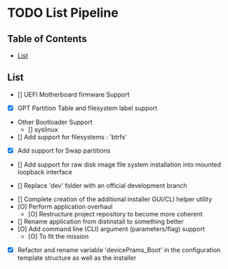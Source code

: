 # TODO List Pipeline

## Table of Contents
- [List](#list)

## List
+ [] UEFI Motherboard firmware Support
+ [X] GPT Partition Table and filesystem label support
- Other Bootloader Support
    + [] syslinux
- [] Add support for filesystems : 'btrfs'
- [X] Add support for Swap partitions
- [] Add support for raw disk image file system installation into mounted loopback interface
+ [] Replace 'dev' folder with an official development branch
- [] Complete creation of the additional installer GUI/CLI helper utility
- [O] Perform application overhaul
    + [O] Restructure project repository to become more coherent
- [] Rename application from distinstall to something better
- [O] Add command line (CLI) argument (parameters/flag) support
    + [O] To fit the mission
- [X] Refactor and rename variable 'devicePrams_Boot' in the configuration template structure as well as the installer

